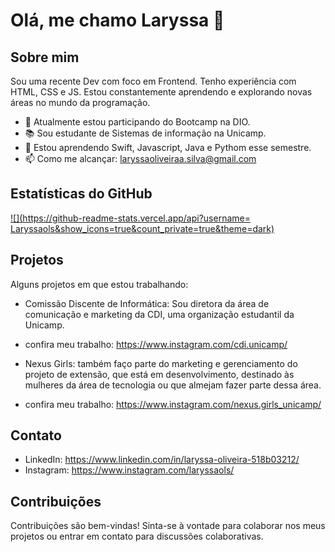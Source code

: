 # Olá, me chamo Laryssa 👋

## Sobre mim
Sou uma recente Dev com foco em Frontend. Tenho experiência com HTML, CSS e JS. Estou constantemente aprendendo e explorando novas áreas no mundo da programação.

- 🔭 Atualmente estou participando do Bootcamp na DIO.
- 📚 Sou estudante de Sistemas de informação na Unicamp.
- 🌱 Estou aprendendo Swift, Javascript, Java e Pythom esse semestre. 
- 📫 Como me alcançar: laryssaoliveiraa.silva@gmail.com

## Estatísticas do GitHub
[![](https://github-readme-stats.vercel.app/api?username= Laryssaols&show_icons=true&count_private=true&theme=dark)](https://github.com/Laryssaols)

## Projetos
Alguns projetos em que estou trabalhando:

- Comissão Discente de Informática: Sou diretora da área de comunicação e marketing da CDI, uma organização estudantil da Unicamp. 
- confira meu trabalho: https://www.instagram.com/cdi.unicamp/

- Nexus Girls: também faço parte do marketing e gerenciamento do projeto de extensão, que está em desenvolvimento, destinado às mulheres da área de tecnologia ou que almejam fazer parte dessa área.
- confira meu trabalho: https://www.instagram.com/nexus.girls_unicamp/ 

## Contato
- LinkedIn: https://www.linkedin.com/in/laryssa-oliveira-518b03212/
- Instagram: https://www.instagram.com/laryssaols/

## Contribuições
Contribuições são bem-vindas! Sinta-se à vontade para colaborar nos meus projetos ou entrar em contato para discussões colaborativas.
